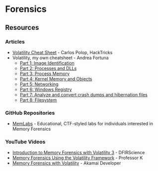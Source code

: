 # Forensics

## Resources

### Articles

* [Volatility Cheat Sheet](https://book.hacktricks.xyz/generic-methodologies-and-resources/basic-forensic-methodology/memory-dump-analysis/volatility-cheatsheet) - Carlos Polop, HackTricks
* Volatility, my own cheatsheet - Andrea Fortuna
  * [Part 1: Image Identification](https://andreafortuna.org/2017/06/25/volatility-my-own-cheatsheet-part-1-image-identification/)
  * [Part 2: Processes and DLLs](https://andreafortuna.org/2017/07/03/volatility-my-own-cheatsheet-part-2-processes-and-dlls/)
  * [Part 3: Process Memory](https://andreafortuna.org/2017/07/10/volatility-my-own-cheatsheet-part-3-process-memory/)
  * [Part 4: Kernel Memory and Objects](https://andreafortuna.org/2017/07/17/volatility-my-own-cheatsheet-part-4-kernel-memory-and-objects/)
  * [Part 5: Networking](https://andreafortuna.org/2017/07/24/volatility-my-own-cheatsheet-part-5-networking/)
  * [Part 6: Windows Registry](https://andreafortuna.org/2017/07/31/volatility-my-own-cheatsheet-part-6-windows-registry/)
  * [Part 7: Analyze and convert crash dumps and hibernation files](https://andreafortuna.org/2017/08/07/volatility-my-own-cheatsheet-part-7-analyze-and-convert-crash-dumps-and-hibernation-files/)
  * [Part 8: Filesystem](https://andreafortuna.org/2017/08/21/volatility-my-own-cheatsheet-part-8-filesystem/)

### GitHub Repositories

* [MemLabs](https://github.com/stuxnet999/MemLabs) - Educational, CTF-styled labs for individuals interested in Memory Forensics

### YouTube Videos

* [Introduction to Memory Forensics with Volatility 3](https://www.youtube.com/watch?v=Uk3DEgY5Ue8) - DFIRScience
* [Memory Forensics Using the Volatility Framework](https://www.youtube.com/watch?v=4lURQHslmMc) - Professor K
* [Memory Forensics with Volatility](https://www.youtube.com/watch?v=2S\_pi9qnIo8) - Akamai Developer
